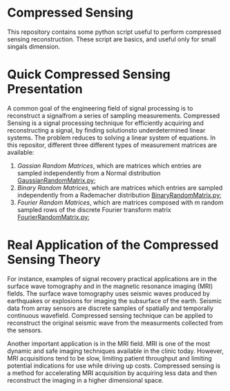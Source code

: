 # Compressed Sensing
This repository contains some python script useful to perform compressed sensing reconstruction. These script are basics, and useful only for small singals dimension.

# Quick Compressed Sensing Presentation  
A common goal of the engineering field of signal processing is to reconstruct a signalfrom a series of sampling measurements.  Compressed Sensing is a signal processing technique for efficiently acquiring and reconstructing a signal, by finding solutionsto underdetermined linear systems. The problem reduces to solving a linear system of equations. In this repositor, different three different types of measurement matrices are available: 
1. *Gassian Random Matrices*, which are matrices which entries are sampled independently from a Normal distribution [GaussianRandomMatrix.py](utils/MeasurementsConstruction/GaussianRandomMatrix/GaussianRandomMatrix.py);
2. *Binary Random Matrices*, which are matrices which entries are sampled independently from a Rademacher distribution [BinaryRandomMatrix.py](utils/MeasurementsConstruction/BinaryRandomMatrix/BinaryRandomMatrix.py);
3. *Fourier Random Matrices*, which are matrices composed with $m$ random sampled rows of the discrete Fourier transform matrix [FourierRandomMatrix.py](utils/MeasurementsConstruction/FourierRandomMatrix/FourierRandomMatrix.py);


# Real Application of the Compressed Sensing Theory
For instance, examples of signal recovery practical applications are in the surface wave tomography and in the magnetic resonance imaging (MRI) fields. The surface wave tomography uses seismic waves produced by earthquakes or explosions for imaging the subsurface of the earth. Seismic data from array sensors are discrete samples of spatially and temporally continuous wavefield. Compressed sensing technique can be applied to reconstruct the original seismic wave from the measurments collected from the sensors. 

Another important application is in the MRI field. MRI is one of the most dynamic and safe imaging techniques available in the clinic today. However, MRI acquisitions tend to be slow, limiting patient throughput and limiting potential indications for use while driving up costs. Compressed sensing is a method for accelerating MRI acquisition by acquiring less data and then reconstruct the imaging in a higher dimensional space.
